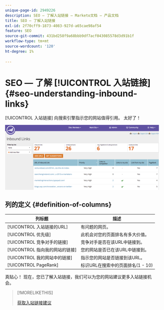 ```yaml
---
unique-page-id: 2949226
description: SEO — 了解入站链接 — Marketo文档 — 产品文档
title: SEO — 了解入站链接
exl-id: 2f70cff9-1873-4083-927d-a65cae98af54
feature: SEO
source-git-commit: 431bd258f9a68bbb9df7acf043085578d3d91b1f
workflow-type: tm+mt
source-wordcount: '120'
ht-degree: 1%

---
```


# SEO — 了解 [!UICONTROL 入站链接] {#seo-understanding-inbound-links}

[!UICONTROL 入站链接] 向搜索引擎指示您的网站值得引用。 太好了！

![](assets/image2014-9-18-13-3a18-3a10.png)

## 列的定义 {#definition-of-columns}

| 列标题 | 描述 |
|---|---|
| [!UICONTROL 入站链接的URL] | 有问题的网页。 |
| [!UICONTROL 优先级] | 此机会对您的页面排名有多大价值。 |
| [!UICONTROL 竞争对手的链接] | 竞争对手是否在该URL中链接到。 |
| [!UICONTROL 指向我的网站的链接] | 您的网站是否已在该URL中链接到。 |
| [!UICONTROL 我的网站中的链接] | 指示您的网站是否链接到该URL。 |
| [!UICONTROL PageRank] | 标识URL在搜索中的页面排名(1 - 10) |

真贴心！ 现在，您已了解入站链接，我们可以为您的网站建议更多入站链接机会。

>[!MORELIKETHIS]
>
>[获取入站链接建议](/help/marketo/product-docs/additional-apps/seo/inbound-links/seo-get-inbound-link-suggestions.md)
